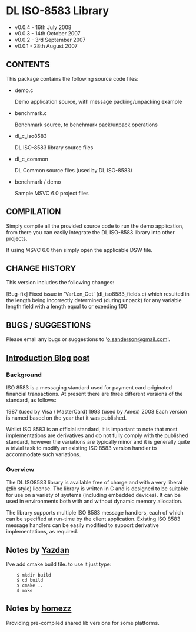 # DL ISO-8583 Library

- v0.0.4 - 16th July 2008
- v0.0.3 - 14th October 2007
- v0.0.2 - 3rd September 2007
- v0.0.1 - 28th August 2007

## CONTENTS

This package contains the following source code files:

  - demo.c

      Demo application source, with message packing/unpacking example

  - benchmark.c
  
      Benchmark source, to benchmark pack/unpack operations

  - dl_c_iso8583

      DL ISO-8583 library source files

  - dl_c_common

      DL Common source files (used by DL ISO-8583)

  - benchmark / demo
  
      Sample MSVC 6.0 project files

## COMPILATION

Simply compile all the provided source code to run the demo application, from
there you can easily integrate the DL ISO-8583 library into other projects.

If using MSVC 6.0 then simply open the applicable DSW file.

## CHANGE HISTORY

This version includes the following changes:

  [Bug-fix] Fixed issue in 'VarLen_Get' (dl_iso8583_fields.c) which resulted in
            the length being incorrectly determined (during unpack) for any
            variable length field with a length equal to or exeeding 100

## BUGS / SUGGESTIONS

Please email any bugs or suggestions to 'o.sanderson@gmail.com'.

## [Introduction Blog post](http://www.oscarsanderson.com/iso-8583/)

### Background

ISO 8583 is a messaging standard used for payment card originated financial transactions. At present there are three different versions of the standard, as follows:

1987 (used by Visa / MasterCard)
1993 (used by Amex)
2003
Each version is named based on the year that it was published.

Whilst ISO 8583 is an official standard, it is important to note that most implementations are derivatives and do not fully comply with the published standard, however the variations are typically minor and it is generally quite a trivial task to modify an existing ISO 8583 version handler to accommodate such variations.

### Overview

The DL ISO8583 library is available free of charge and with a very liberal (zlib style) license. The library is written in C and is designed to be suitable for use on a variety of systems (including embedded devices). It can be used in environments both with and without dynamic memory allocation.

The library supports multiple ISO 8583 message handlers, each of which can be specified at run-time by the client application. Existing ISO 8583 message handlers can be easily modified to support derivative implementations, as required.


## Notes by [Yazdan](https://github.com/yazdan)

I've add cmake build file. to use it just type:

        $ mkdir build
        $ cd build
        $ cmake ..
        $ make

## Notes by [homezz](https://github.com/holmezz/)

Providing pre-compiled shared lib versions for some platforms.
